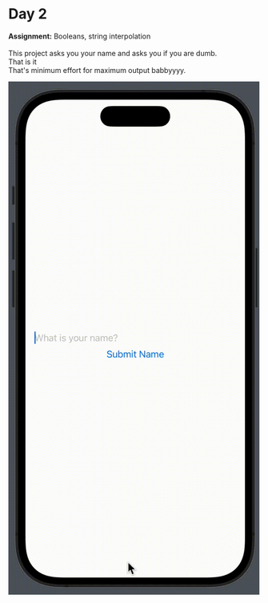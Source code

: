 # Day 2
**Assignment:** Booleans, string interpolation <br>
<br>
This project asks you your name and asks you if you are dumb.<br>
That is it<br>
That's minimum effort for maximum output babbyyyy.<br>

![Day2 Gif](https://github.com/BerkGozek/HackingWithSwift/blob/a98a01025baf941316d27a3ec07cef1a409fca57/ReadmeGifs/Day2.gif)